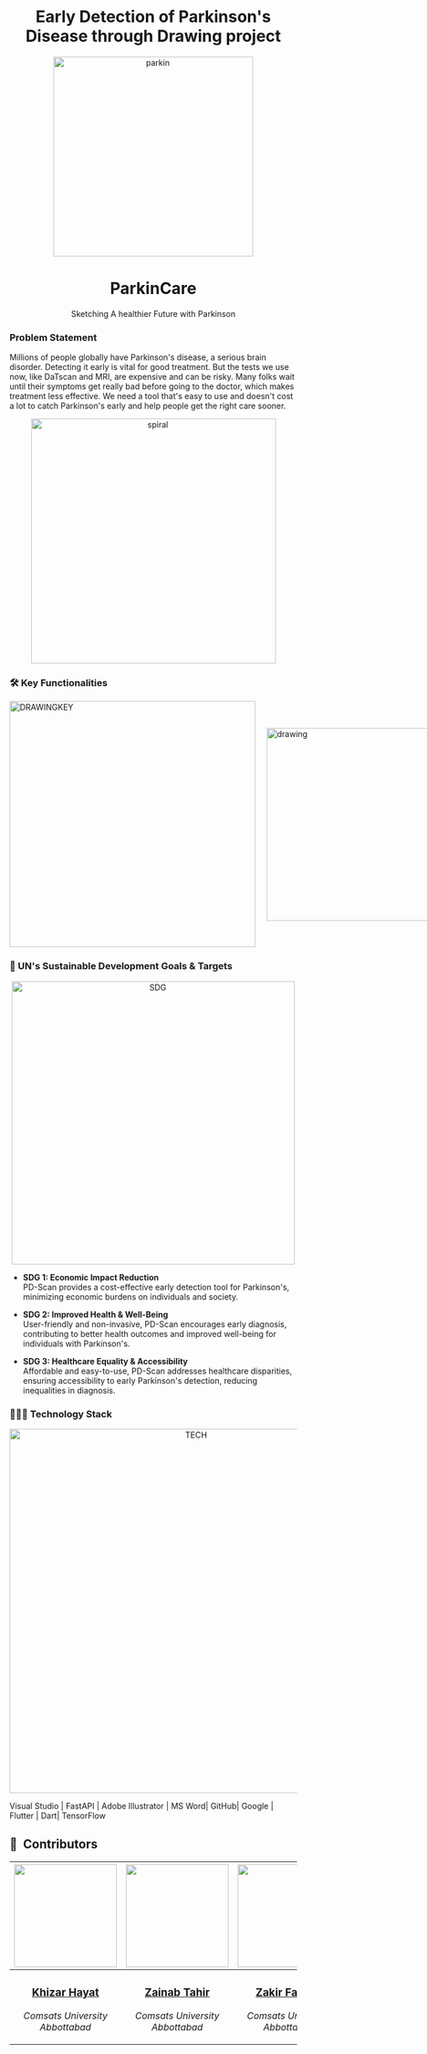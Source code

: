 <h1 align="center">Early Detection of Parkinson's Disease through Drawing project</h1>
<p align="center">
  <img width="350" alt="parkin" src="(https://github.com/GDSC-cuiatd/team_khizar/assets/144155704/c77fd4d1-3784-4042-b871-0b7665690ac0)">
</p>

<h1 align="center">ParkinCare</h1>

<p align="center">
Sketching A healthier Future with Parkinson
</p>

### Problem Statement

Millions of people globally have Parkinson's disease, a serious brain disorder. Detecting it early is vital for good treatment. But the tests we use now, like DaTscan and MRI, are expensive and can be risky. Many folks wait until their symptoms get really bad before going to the doctor, which makes treatment less effective. We need a tool that's easy to use and doesn't cost a lot to catch Parkinson's early and help people get the right care sooner.

<p align="center">
  <img width="429" alt="spiral" src="https://github.com/GDSC-cuiatd/team_khizar/assets/144155704/bab01ed6-36c1-4724-a609-04945e0844ac">
</p>


### 🛠️ Key Functionalities
<div style="display: flex; justify-content: space-between; align-items: center;">
  <img width="431" alt="DRAWINGKEY" src="https://github.com/GDSC-cuiatd/team_khizar/assets/144155704/3eb4c7c1-f20e-4d99-b4cd-19db60c6e0ff">
  <img width="338" alt="drawing" src="https://github.com/GDSC-cuiatd/team_khizar/assets/144155704/ea1a1fc1-37cf-4c3b-9689-eef094ae1352" style="margin-left: 20px;">
</div>

### 🎯 UN's Sustainable Development Goals & Targets
<p align="center"><img width="496" alt="SDG" src="https://github.com/GDSC-cuiatd/team_khizar/assets/144155704/3cb6da0c-4636-4300-b801-da14e135437b"></p>

- **SDG 1: Economic Impact Reduction**  
PD-Scan provides a cost-effective early detection tool for Parkinson's, minimizing economic burdens on individuals and society.

- **SDG 2: Improved Health & Well-Being**  
User-friendly and non-invasive, PD-Scan encourages early diagnosis, contributing to better health outcomes and improved well-being for individuals with Parkinson's.

- **SDG 3: Healthcare Equality & Accessibility**  
Affordable and easy-to-use, PD-Scan addresses healthcare disparities, ensuring accessibility to early Parkinson's detection, reducing inequalities in diagnosis.

### 👨🏻‍💻 Technology Stack
<p align="center"><img width="638" alt="TECH" src="https://github.com/GDSC-cuiatd/team_khizar/assets/144155704/8e7e966d-361c-4f5b-ad6c-9ac71aefb18d"></p>

Visual Studio | FastAPI | Adobe Illustrator | MS Word| GitHub| Google | Flutter | Dart| TensorFlow


## 👥 &nbsp;Contributors

| <a href="YOUR_GITHUB_PROFILE_LINK"><img width="180px" src="https://github.com/GDSC-cuiatd/team_khizar/assets/144155704/1b866708-bac6-4b86-b5f0-456086cb4aaa" alt=""/></a> | <a href="YOUR_GITHUB_PROFILE_LINK"><img width="180px" src="https://github.com/GDSC-cuiatd/team_khizar/assets/144155704/2e420e46-fd24-4c45-8584-e20c6dff0c1f" alt=""/></a> | <a href="YOUR_GITHUB_PROFILE_LINK"><img width="180px" src="https://github.com/GDSC-cuiatd/team_khizar/assets/144155704/07e644fe-57ac-4912-9939-517d25517f03" alt=""/></a> | <a href="YOUR_GITHUB_PROFILE_LINK"><img width="180px" src="https://github.com/GDSC-cuiatd/team_khizar/assets/144155704/92119ec5-11ee-48f3-a66b-52d6ad67b8e2" alt=""/></a> |
| ---------------------------------------------------------------------------------------------------------------------------------------------------------------------------------------------------------------------------------- | ----------------------------------------------------------------------------------------------------------------------------------------------------------------------------------------------------------------------------------- | -------------------------------------------------------------------------------------------------------------------------------------------------------------------------------------------------------------------------- | ----------------------------------------------------------------------------------------------------------------------------------------------------------------------------------------------------------------------------- |
| <div align="center"><h3><b><a href="YOUR_GITHUB_PROFILE_LINK">Khizar Hayat</a></b></h3><p><i>Comsats University Abbottabad</i></p></div>                                                                               | <div align="center"><h3><b><a href="YOUR_GITHUB_PROFILE_LINK">Zainab Tahir</a></b></h3></a><p><i>Comsats University Abbottabad</i></p></div>                                                                          | <div align="center"><h3><b><a href="YOUR_GITHUB_PROFILE_LINK">Zakir Fayyaz</a></b></h3></a><p><i>Comsats University Abbottabad</i></p></div></a>                                                               | <div align="center"><h3><b><a href="YOUR_GITHUB_PROFILE_LINK">Nayyab Zahra</a></b></h3></a><p><i>Comsats University Abbottabad</i></p></div>                  
